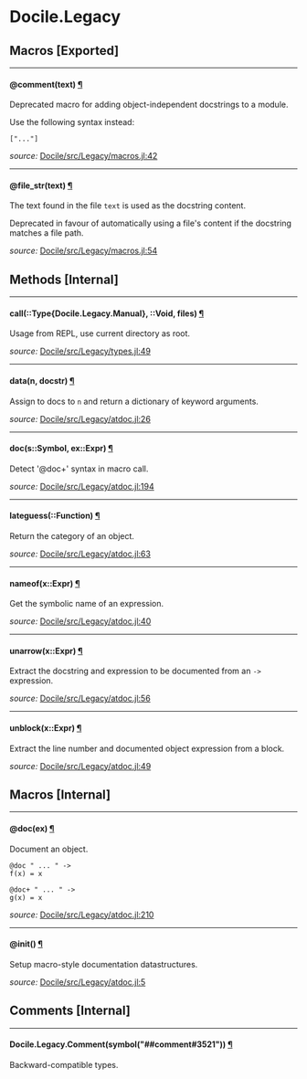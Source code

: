 # Docile.Legacy


## Macros [Exported]

---

<a id="macro___comment.1" class="lexicon_definition"></a>
#### @comment(text) [¶](#macro___comment.1)
Deprecated macro for adding object-independent docstrings to a module.

Use the following syntax instead:

    ["..."]




*source:*
[Docile/src/Legacy/macros.jl:42](https://github.com/MichaelHatherly/Docile.jl/tree/480e42d83ca456d56827d0f3c518ee109b0fef3b/src/Legacy/macros.jl#L42)

---

<a id="macro___file_str.1" class="lexicon_definition"></a>
#### @file_str(text) [¶](#macro___file_str.1)
The text found in the file ``text`` is used as the docstring content.

Deprecated in favour of automatically using a file's content if the docstring
matches a file path.




*source:*
[Docile/src/Legacy/macros.jl:54](https://github.com/MichaelHatherly/Docile.jl/tree/480e42d83ca456d56827d0f3c518ee109b0fef3b/src/Legacy/macros.jl#L54)


## Methods [Internal]

---

<a id="method__call.1" class="lexicon_definition"></a>
#### call(::Type{Docile.Legacy.Manual}, ::Void, files) [¶](#method__call.1)
Usage from REPL, use current directory as root.

*source:*
[Docile/src/Legacy/types.jl:49](https://github.com/MichaelHatherly/Docile.jl/tree/480e42d83ca456d56827d0f3c518ee109b0fef3b/src/Legacy/types.jl#L49)

---

<a id="method__data.1" class="lexicon_definition"></a>
#### data(n, docstr) [¶](#method__data.1)
Assign to docs to `n` and return a dictionary of keyword arguments.


*source:*
[Docile/src/Legacy/atdoc.jl:26](https://github.com/MichaelHatherly/Docile.jl/tree/480e42d83ca456d56827d0f3c518ee109b0fef3b/src/Legacy/atdoc.jl#L26)

---

<a id="method__doc.1" class="lexicon_definition"></a>
#### doc(s::Symbol, ex::Expr) [¶](#method__doc.1)
Detect '@doc+' syntax in macro call.


*source:*
[Docile/src/Legacy/atdoc.jl:194](https://github.com/MichaelHatherly/Docile.jl/tree/480e42d83ca456d56827d0f3c518ee109b0fef3b/src/Legacy/atdoc.jl#L194)

---

<a id="method__lateguess.1" class="lexicon_definition"></a>
#### lateguess(::Function) [¶](#method__lateguess.1)
Return the category of an object.


*source:*
[Docile/src/Legacy/atdoc.jl:63](https://github.com/MichaelHatherly/Docile.jl/tree/480e42d83ca456d56827d0f3c518ee109b0fef3b/src/Legacy/atdoc.jl#L63)

---

<a id="method__nameof.1" class="lexicon_definition"></a>
#### nameof(x::Expr) [¶](#method__nameof.1)
Get the symbolic name of an expression.


*source:*
[Docile/src/Legacy/atdoc.jl:40](https://github.com/MichaelHatherly/Docile.jl/tree/480e42d83ca456d56827d0f3c518ee109b0fef3b/src/Legacy/atdoc.jl#L40)

---

<a id="method__unarrow.1" class="lexicon_definition"></a>
#### unarrow(x::Expr) [¶](#method__unarrow.1)
Extract the docstring and expression to be documented from an `->` expression.


*source:*
[Docile/src/Legacy/atdoc.jl:56](https://github.com/MichaelHatherly/Docile.jl/tree/480e42d83ca456d56827d0f3c518ee109b0fef3b/src/Legacy/atdoc.jl#L56)

---

<a id="method__unblock.1" class="lexicon_definition"></a>
#### unblock(x::Expr) [¶](#method__unblock.1)
Extract the line number and documented object expression from a block.


*source:*
[Docile/src/Legacy/atdoc.jl:49](https://github.com/MichaelHatherly/Docile.jl/tree/480e42d83ca456d56827d0f3c518ee109b0fef3b/src/Legacy/atdoc.jl#L49)

## Macros [Internal]

---

<a id="macro___doc.1" class="lexicon_definition"></a>
#### @doc(ex) [¶](#macro___doc.1)
Document an object.

    @doc " ... " ->
    f(x) = x

    @doc+ " ... " ->
    g(x) = x



*source:*
[Docile/src/Legacy/atdoc.jl:210](https://github.com/MichaelHatherly/Docile.jl/tree/480e42d83ca456d56827d0f3c518ee109b0fef3b/src/Legacy/atdoc.jl#L210)

---

<a id="macro___init.1" class="lexicon_definition"></a>
#### @init() [¶](#macro___init.1)
Setup macro-style documentation datastructures.


*source:*
[Docile/src/Legacy/atdoc.jl:5](https://github.com/MichaelHatherly/Docile.jl/tree/480e42d83ca456d56827d0f3c518ee109b0fef3b/src/Legacy/atdoc.jl#L5)

## Comments [Internal]

---

<a id="comment__comment.1" class="lexicon_definition"></a>
#### Docile.Legacy.Comment(symbol("##comment#3521")) [¶](#comment__comment.1)
Backward-compatible types.

